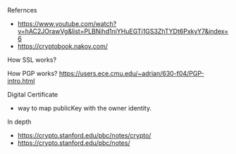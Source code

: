 

Refernces

- https://www.youtube.com/watch?v=hAC2JOrawVg&list=PLBNihd1niYHuEGTj1GS3ZhTYDt6PxkyY7&index=6
- https://cryptobook.nakov.com/


How SSL works?

How PGP works?
https://users.ece.cmu.edu/~adrian/630-f04/PGP-intro.html


Digital Certificate
- way to map publicKey with the owner identity. 

In depth
- https://crypto.stanford.edu/pbc/notes/crypto/
- https://crypto.stanford.edu/pbc/notes/

